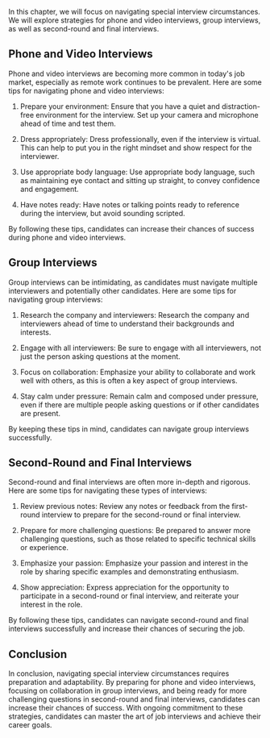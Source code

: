 
In this chapter, we will focus on navigating special interview circumstances. We will explore strategies for phone and video interviews, group interviews, as well as second-round and final interviews.

Phone and Video Interviews
--------------------------

Phone and video interviews are becoming more common in today's job market, especially as remote work continues to be prevalent. Here are some tips for navigating phone and video interviews:

1. Prepare your environment: Ensure that you have a quiet and distraction-free environment for the interview. Set up your camera and microphone ahead of time and test them.

2. Dress appropriately: Dress professionally, even if the interview is virtual. This can help to put you in the right mindset and show respect for the interviewer.

3. Use appropriate body language: Use appropriate body language, such as maintaining eye contact and sitting up straight, to convey confidence and engagement.

4. Have notes ready: Have notes or talking points ready to reference during the interview, but avoid sounding scripted.

By following these tips, candidates can increase their chances of success during phone and video interviews.

Group Interviews
----------------

Group interviews can be intimidating, as candidates must navigate multiple interviewers and potentially other candidates. Here are some tips for navigating group interviews:

1. Research the company and interviewers: Research the company and interviewers ahead of time to understand their backgrounds and interests.

2. Engage with all interviewers: Be sure to engage with all interviewers, not just the person asking questions at the moment.

3. Focus on collaboration: Emphasize your ability to collaborate and work well with others, as this is often a key aspect of group interviews.

4. Stay calm under pressure: Remain calm and composed under pressure, even if there are multiple people asking questions or if other candidates are present.

By keeping these tips in mind, candidates can navigate group interviews successfully.

Second-Round and Final Interviews
---------------------------------

Second-round and final interviews are often more in-depth and rigorous. Here are some tips for navigating these types of interviews:

1. Review previous notes: Review any notes or feedback from the first-round interview to prepare for the second-round or final interview.

2. Prepare for more challenging questions: Be prepared to answer more challenging questions, such as those related to specific technical skills or experience.

3. Emphasize your passion: Emphasize your passion and interest in the role by sharing specific examples and demonstrating enthusiasm.

4. Show appreciation: Express appreciation for the opportunity to participate in a second-round or final interview, and reiterate your interest in the role.

By following these tips, candidates can navigate second-round and final interviews successfully and increase their chances of securing the job.

Conclusion
----------

In conclusion, navigating special interview circumstances requires preparation and adaptability. By preparing for phone and video interviews, focusing on collaboration in group interviews, and being ready for more challenging questions in second-round and final interviews, candidates can increase their chances of success. With ongoing commitment to these strategies, candidates can master the art of job interviews and achieve their career goals.
